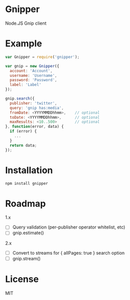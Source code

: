 # Gnipper

Node.JS Gnip client

# Example

``` js
var Gnipper = require('gnipper');

var gnip = new Gnipper({
  account: 'Account',
  username: 'Username',
  password: 'Password',
  label: 'Label'
});

gnip.search({
  publisher: 'twitter',
  query: 'gnip has:media',
  fromDate: <YYYYMMDDhhmm>,    // optional
  toDate: <YYYYMMDDhhmm>,      // optional
  maxResults: <10..500>        // optional
}, function(error, data) {
  if (error) {
    ...
  }
  return data;
});
```

# Installation

```
npm install gnipper
```

# Roadmap

1.x

- [ ] Query validation (per-publisher operator whitelist, etc)
- [ ] gnip.estimate()

2.x

- [ ] Convert to streams for { allPages: true } search option
- [ ] gnip.stream()

# License

MIT
